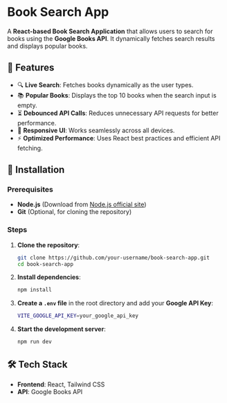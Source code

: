 # Book Search App

A **React-based Book Search Application** that allows users to search for books using the **Google Books API**. It dynamically fetches search results and displays popular books.

## 🌟 Features

- 🔍 **Live Search**: Fetches books dynamically as the user types.
- 📚 **Popular Books**: Displays the top 10 books when the search input is empty.
- ⏳ **Debounced API Calls**: Reduces unnecessary API requests for better performance.
- 🎨 **Responsive UI**: Works seamlessly across all devices.
- ⚡ **Optimized Performance**: Uses React best practices and efficient API fetching.

## 🚀 Installation

### Prerequisites
- **Node.js** (Download from [Node.js official site](https://nodejs.org/))
- **Git** (Optional, for cloning the repository)

### Steps
1. **Clone the repository**:
   ```sh
   git clone https://github.com/your-username/book-search-app.git
   cd book-search-app
   ```
2. **Install dependencies**:
   ```sh
   npm install
   ```
3. **Create a `.env` file** in the root directory and add your **Google API Key**:
   ```sh
   VITE_GOOGLE_API_KEY=your_google_api_key
   ```
4. **Start the development server**:
   ```sh
   npm run dev
   ```

## 🛠 Tech Stack

- **Frontend**: React, Tailwind CSS
- **API**: Google Books API
